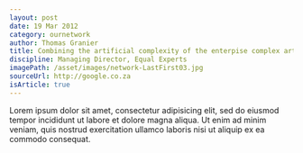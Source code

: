 ```yaml
---
layout: post
date: 19 Mar 2012
category: ournetwork
author: Thomas Granier
title: Combining the artificial complexity of the enterpise complex artificiality
discipline: Managing Director, Equal Experts
imagePath: /asset/images/network-LastFirst03.jpg
sourceUrl: http://google.co.za
isArticle: true
---
```

Lorem ipsum dolor sit amet, consectetur adipisicing elit, sed do eiusmod tempor incididunt ut labore et dolore magna aliqua. Ut enim ad minim veniam, quis nostrud exercitation ullamco laboris nisi ut aliquip ex ea commodo consequat.